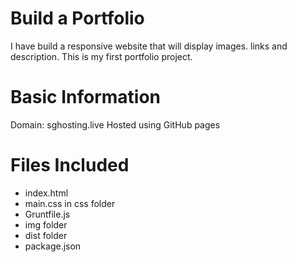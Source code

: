 # Build a Portfolio
I have build a responsive website that will display images. links and description.
This is my first portfolio project.

# Basic Information
Domain: sghosting.live
Hosted using GitHub pages


# Files Included

* index.html
* main.css in css folder
* Gruntfile.js
* img folder
* dist folder
* package.json
